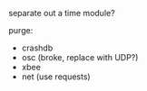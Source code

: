 separate out a time module?

purge:
- crashdb
- osc (broke, replace with UDP?)
- xbee
- net (use requests)

